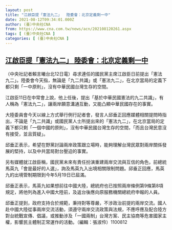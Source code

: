 ```yaml
---
layout: post
title: "江啟臣提「憲法九二」  陸委會：北京定義剩一中"
date: 2021-08-12T09:34:01.000Z
author: (臺)中央社CNA
from: https://www.cna.com.tw/news/acn/202108120261.aspx
tags: [ (臺)中央社CNA ]
categories: [ (臺)中央社CNA ]
---
```

<!--1628760841000-->
[江啟臣提「憲法九二」  陸委會：北京定義剩一中](https://www.cna.com.tw/news/acn/202108120261.aspx)
------

<div>
<div></div><div class="paragraph"><p>（中央社記者賴言曦台北12日電）尋求連任的國民黨主席江啟臣日前提出「憲法九二」。陸委會今天指，無論是「九二共識」或「憲法九二」，在北京當局的定義下都只剩「一中原則」，沒有中華民國台灣生存的空間。</p><p>江啟臣11日在中常會上說，他上任後，提出「基於中華民國憲法的九二共識」，有人稱為「憲法九二」，讓兩岸願意溝通互動，又能凸顯中華民國存在的事實。</p><p>大陸委員會今天以線上方式舉行例行記者會，發言人邱垂正回應媒體相關提問時指出，不論是「九二共識」或國民黨人士所提出來的「憲法九二」，在北京當局的定義下都只剩「一個中國的原則」，沒有中華民國台灣生存的空間，「而且台灣民意沒有接受，並且質疑」。</p><p>邱垂正表示，希望在野黨討論兩岸政策跟立場時，能夠理解台灣民眾對兩岸關係發展的堅持，以及中共當局對台壓迫的事實。</p><p>另有媒體就江啟臣稱，國民黨未來有責任扮演重建兩岸交流與互信的角色，前總統馬英九「會是最好的人選」，詢及馬英九入出境相關限制問題。邱垂正回應，馬英九的出境管制期限到今年5月19日已屆滿。</p><p>邱垂正表示，馬英九如果想前往中國大陸，總統府也已按照兩岸條例第9條第8項規定，將他列為進入中國大陸前，及返台後應向原服務機關總統府申報的人員。</p><p>邱垂正提到，政府支持合於規範，秉持對等尊嚴，不涉政治前提的兩岸交流。國人赴中國大陸從事兩岸交流活動，須遵守兩岸交流政策與法規，不應呼應及配合陸方對台統戰宣傳、倡議，或推動涉及「一國兩制」台灣方案、民主協商等危害國家主權，影響民主體制正常運作的活動。（編輯：張淑伶）1100812</p></div>
</div>
